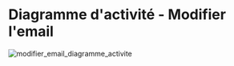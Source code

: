 # Diagramme d'activité - Modifier l'email

![modifier_email_diagramme_activite](https://user-images.githubusercontent.com/22112666/74383613-d1c39600-4def-11ea-8c70-51d673078463.png)
